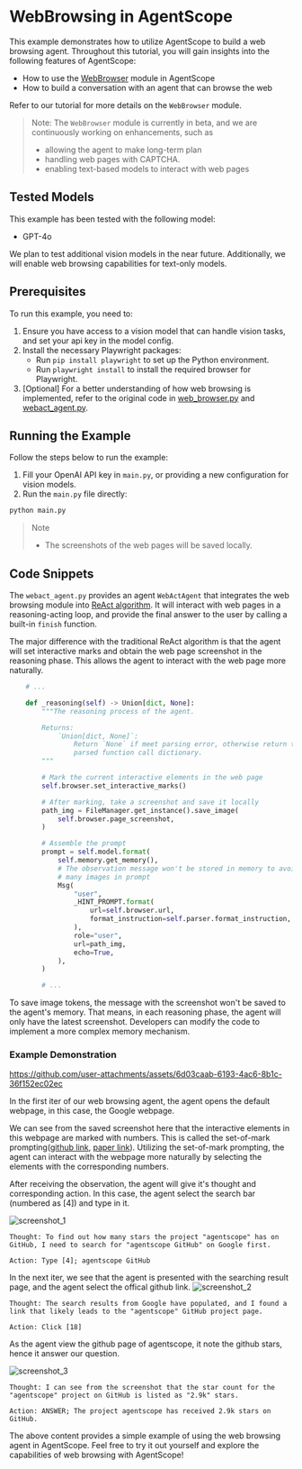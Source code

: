 # WebBrowsing in AgentScope

This example demonstrates how to utilize AgentScope to build a web browsing agent. Throughout this tutorial, you will gain insights into the following features of AgentScope:

- How to use the [WebBrowser](https://github.com/modelscope/agentscope/blob/main/src/agentscope/service/browser/web_browser.py) module in AgentScope
- How to build a conversation with an agent that can browse the web

Refer to our tutorial for more details on the `WebBrowser` module.

> Note: The `WebBrowser` module is currently in beta, and we are continuously working on enhancements, such as
> - allowing the agent to make long-term plan
> - handling web pages with CAPTCHA.
> - enabling text-based models to interact with web pages

## Tested Models

This example has been tested with the following model:
- GPT-4o

We plan to test additional vision models in the near future. Additionally, we will enable web browsing capabilities for text-only models.

## Prerequisites

To run this example, you need to:

1. Ensure you have access to a vision model that can handle vision tasks, and set your api key in the model config.
2. Install the necessary Playwright packages:
    - Run `pip install playwright` to set up the Python environment.
    - Run `playwright install` to install the required browser for Playwright.
3. [Optional] For a better understanding of how web browsing is implemented, refer to the original code in [web_browser.py](https://github.com/modelscope/agentscope/blob/main/src/agentscope/service/browser/web_browser.py) and [webact_agent.py](https://github.com/modelscope/agentscope/blob/main/examples/conversation_with_web_browser_agent/webact_agent.py).

## Running the Example

Follow the steps below to run the example:
1. Fill your OpenAI API key in `main.py`, or providing a new configuration for vision models.
2. Run the `main.py` file directly:
```bash
python main.py
```

> Note
> - The screenshots of the web pages will be saved locally.

## Code Snippets

The `webact_agent.py` provides an agent `WebActAgent` that integrates the web browsing module into [ReAct algorithm](https://arxiv.org/abs/2210.03629).
It will interact with web pages in a reasoning-acting loop, and provide the final answer to the user by calling a built-in `finish` function.

The major difference with the traditional ReAct algorithm is that the agent will set interactive marks and obtain the web page screenshot in the reasoning phase.
This allows the agent to interact with the web page more naturally.

```python
    # ...

    def _reasoning(self) -> Union[dict, None]:
        """The reasoning process of the agent.

        Returns:
            `Union[dict, None]`:
                Return `None` if meet parsing error, otherwise return the
                parsed function call dictionary.
        """

        # Mark the current interactive elements in the web page
        self.browser.set_interactive_marks()

        # After marking, take a screenshot and save it locally
        path_img = FileManager.get_instance().save_image(
            self.browser.page_screenshot,
        )

        # Assemble the prompt
        prompt = self.model.format(
            self.memory.get_memory(),
            # The observation message won't be stored in memory to avoid too
            # many images in prompt
            Msg(
                "user",
                _HINT_PROMPT.format(
                    url=self.browser.url,
                    format_instruction=self.parser.format_instruction,
                ),
                role="user",
                url=path_img,
                echo=True,
            ),
        )

        # ...
```

To save image tokens, the message with the screenshot won't be saved to the agent's memory.
That means, in each reasoning phase, the agent will only have the latest screenshot.
Developers can modify the code to implement a more complex memory mechanism.

### Example Demonstration


https://github.com/user-attachments/assets/6d03caab-6193-4ac6-8b1c-36f152ec02ec


In the first iter of our web browsing agent, the agent opens the default webpage, in this case, the Google webpage.

We can see from the saved screenshot here that the interactive elements in this webpage are marked with numbers. This is called the set-of-mark prompting([github link](https://github.com/microsoft/SoM), [paper link](https://arxiv.org/abs/2310.11441)). Utilizing the set-of-mark prompting, the agent can interact with the webpage more naturally by selecting the elements with the corresponding numbers.

After receiving the observation, the agent will give it's thought and corresponding action.
In this case, the agent select the search bar (numbered as [4]) and type in it.

![screenshot_1](https://github.com/garyzhang99/agentscope/assets/46197280/9de208b8-4ef4-4b4f-9328-2f7bb500fcb2)


```
Thought: To find out how many stars the project "agentscope" has on GitHub, I need to search for "agentscope GitHub" on Google first.

Action: Type [4]; agentscope GitHub
```


In the next iter, we see that the agent is presented with the searching result page, and the agent select the offical github link.
![screenshot_2](https://github.com/garyzhang99/agentscope/assets/46197280/9b6708c6-eced-4d8b-8ebe-cdbd197b40ea)

```
Thought: The search results from Google have populated, and I found a link that likely leads to the "agentscope" GitHub project page.

Action: Click [18]
```

As the agent view the github page of agentscope, it note the github stars, hence it answer our question.

![screenshot_3](https://github.com/garyzhang99/agentscope/assets/46197280/5cad5472-b45b-4ef3-a8fa-324d5a20073a)


```
Thought: I can see from the screenshot that the star count for the "agentscope" project on GitHub is listed as "2.9k" stars.

Action: ANSWER; The project agentscope has received 2.9k stars on GitHub.
```

The above content provides a simple example of using the web browsing agent in AgentScope. Feel free to try it out yourself and explore the capabilities of web browsing with AgentScope!

